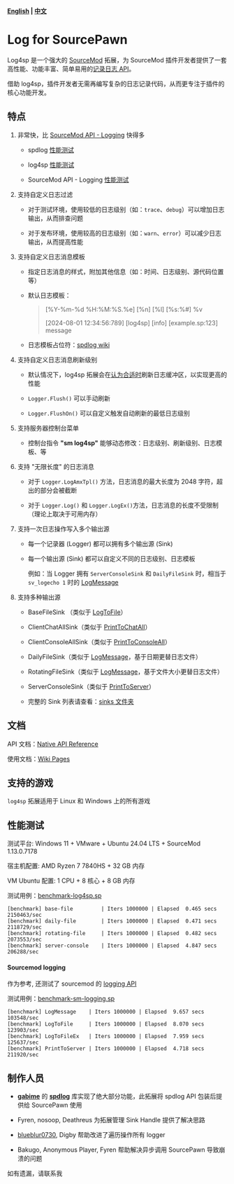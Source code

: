 **[English](./readme.md) | [中文](./readme-chi.md)**

# Log for SourcePawn

Log4sp 是一个强大的 [SourceMod](https://www.sourcemod.net/about.php) 拓展，为 SourceMod 插件开发者提供了一套高性能、功能丰富、简单易用的[记录日志 API](./sourcemod/scripting/include/)。

借助 log4sp，插件开发者无需再编写复杂的日志记录代码，从而更专注于插件的核心功能开发。

## 特点

1. 非常快，比 [SourceMod API - Logging](https://sm.alliedmods.net/new-api/logging) 快得多

   - spdlog [性能测试](https://github.com/gabime/spdlog#benchmarks)

   - log4sp [性能测试](https://github.com/F1F88/sm-ext-log4sp/blob/main/readme-chi.md#%E6%80%A7%E8%83%BD%E6%B5%8B%E8%AF%95)

   - SourceMod API - Logging [性能测试](https://github.com/F1F88/sm-ext-log4sp/blob/main/readme-chi.md#sourcemod-logging)

2. 支持自定义日志过滤

   - 对于测试环境，使用较低的日志级别（如：`trace`、`debug`）可以增加日志输出，从而排查问题

   - 对于发布环境，使用较高的日志级别（如：`warn`、`error`）可以减少日志输出，从而提高性能

3. 支持自定义日志消息模板

   - 指定日志消息的样式，附加其他信息（如：时间、日志级别、源代码位置 等）

   - 默认日志模板：

      > [%Y-%m-%d %H:%M:%S.%e] [%n] [%l] [%s:%#] %v
      >
      > [2024-08-01 12:34:56:789] [log4sp] [info] [example.sp:123] message

   - 日志模板占位符：[spdlog wiki](https://github.com/gabime/spdlog/wiki/3.-Custom-formatting#pattern-flags)

4. 支持自定义日志消息刷新级别

   - 默认情况下，log4sp 拓展会在[认为合适时](https://github.com/gabime/spdlog/wiki/7.-Flush-policy)刷新日志缓冲区，以实现更高的性能

   - `Logger.Flush()` 可以手动刷新

   - `Logger.FlushOn()` 可以自定义触发自动刷新的最低日志级别

5. 支持服务器控制台菜单

   - 控制台指令 **"sm log4sp"** 能够动态修改：日志级别、刷新级别、日志模板、等

6. 支持 "无限长度" 的日志消息

   - 对于 `Logger.LogAmxTpl()` 方法，日志消息的最大长度为 2048 字符，超出的部分会被截断

   - 对于 `Logger.Log()` 和 `Logger.LogEx()`方法，日志消息的长度不受限制（理论上取决于可用内存）

7. 支持一次日志操作写入多个输出源

   - 每一个记录器 (Logger) 都可以拥有多个输出源 (Sink)

   - 每一个输出源 (Sink) 都可以自定义不同的日志级别、日志模板

      例如：当 Logger 拥有 `ServerConsoleSink` 和 `DailyFileSink` 时，相当于 `sv_logecho 1` 时的 [LogMessage](https://sm.alliedmods.net/new-api/logging/LogMessage)

8. 支持多种输出源

    - BaseFileSink （类似于 [LogToFile](https://sm.alliedmods.net/new-api/logging/LogToFile)）

    - ClientChatAllSink（类似于 [PrintToChatAll](https://sm.alliedmods.net/new-api/halflife/PrintToChatAll)）

    - ClientConsoleAllSink（类似于 [PrintToConsoleAll](https://sm.alliedmods.net/new-api/console/PrintToConsoleAll)）

    - DailyFileSink（类似于 [LogMessage](https://sm.alliedmods.net/new-api/logging/LogMessage)，基于日期更替日志文件）

    - RotatingFileSink（类似于 [LogMessage](https://sm.alliedmods.net/new-api/logging/LogMessage)，基于文件大小更替日志文件）

    - ServerConsoleSink（类似于 [PrintToServer](https://sm.alliedmods.net/new-api/console/PrintToServer)）

    - 完整的 Sink 列表请查看：[sinks 文件夹](./sourcemod/scripting/include/log4sp/sinks/)

## 文档

API 文档：[Native API Reference](./sourcemod/scripting/include/log4sp/)

使用文档：[Wiki Pages](https://github.com/F1F88/sm-ext-log4sp/wiki)

## 支持的游戏

`log4sp` 拓展适用于 Linux 和 Windows 上的所有游戏

## 性能测试

测试平台: Windows 11 + VMware + Ubuntu 24.04 LTS + SourceMod 1.13.0.7178

宿主机配置: AMD Ryzen 7 7840HS + 32 GB 内存

VM Ubuntu 配置: 1 CPU + 8 核心 + 8 GB 内存

测试用例：[benchmark-log4sp.sp](./sourcemod/scripting/benchmark-ext.sp)

```
[benchmark] base-file         | Iters 1000000 | Elapsed  0.465 secs   2150463/sec
[benchmark] daily-file        | Iters 1000000 | Elapsed  0.471 secs   2118729/sec
[benchmark] rotating-file     | Iters 1000000 | Elapsed  0.482 secs   2073553/sec
[benchmark] server-console    | Iters 1000000 | Elapsed  4.847 secs    206288/sec
```

#### Sourcemod logging

作为参考, 还测试了 sourcemod 的 [logging API](https://sm.alliedmods.net/new-api/logging)

测试用例：[benchmark-sm-logging.sp](./sourcemod/scripting/benchmark-sm-logging.sp)

```
[benchmark] LogMessage    | Iters 1000000 | Elapsed  9.657 secs    103548/sec
[benchmark] LogToFile     | Iters 1000000 | Elapsed  8.070 secs    123903/sec
[benchmark] LogToFileEx   | Iters 1000000 | Elapsed  7.959 secs    125637/sec
[benchmark] PrintToServer | Iters 1000000 | Elapsed  4.718 secs    211920/sec
```

## 制作人员

- **[gabime](https://github.com/gabime)** 的 **[spdlog](https://github.com/gabime/spdlog)** 库实现了绝大部分功能，此拓展将 spdlog API 包装后提供给 SourcePawn 使用

- Fyren, nosoop, Deathreus 为拓展管理 Sink Handle 提供了解决思路

- [blueblur0730](https://github.com/blueblur0730), Digby 帮助改进了遍历操作所有 logger

- Bakugo, Anonymous Player, Fyren 帮助解决异步调用 SourcePawn 导致崩溃的问题

如有遗漏，请联系我
